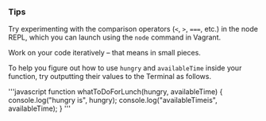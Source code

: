 ### Tips

Try experimenting with the comparison operators (`<`, `>`, `===`, etc.) in the node REPL, which you can launch using the `node` command in Vagrant.

Work on your code iteratively – that means in small pieces. 

To help you figure out how to use `hungry` and `availableTime` inside your function, try outputting their values to the Terminal as follows.

'''javascript
function whatToDoForLunch(hungry, availableTime) {
    console.log("hungry is", hungry);
    console.log("availableTimeis", availableTime);
}
'''